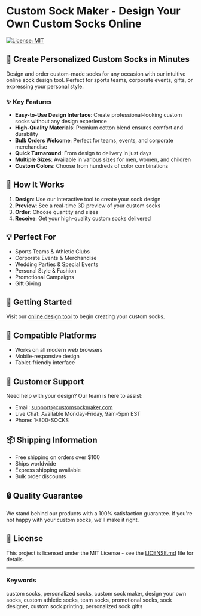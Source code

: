 # Custom Sock Maker - Design Your Own Custom Socks Online

[![License: MIT](https://img.shields.io/badge/License-MIT-yellow.svg)](https://opensource.org/licenses/MIT)

## 🧦 Create Personalized Custom Socks in Minutes

Design and order custom-made socks for any occasion with our intuitive online sock design tool. Perfect for sports teams, corporate events, gifts, or expressing your personal style.

### ✨ Key Features

- **Easy-to-Use Design Interface**: Create professional-looking custom socks without any design experience
- **High-Quality Materials**: Premium cotton blend ensures comfort and durability
- **Bulk Orders Welcome**: Perfect for teams, events, and corporate merchandise
- **Quick Turnaround**: From design to delivery in just days
- **Multiple Sizes**: Available in various sizes for men, women, and children
- **Custom Colors**: Choose from hundreds of color combinations

## 🎨 How It Works

1. **Design**: Use our interactive tool to create your sock design
2. **Preview**: See a real-time 3D preview of your custom socks
3. **Order**: Choose quantity and sizes
4. **Receive**: Get your high-quality custom socks delivered

## 💡 Perfect For

- Sports Teams & Athletic Clubs
- Corporate Events & Merchandise
- Wedding Parties & Special Events
- Personal Style & Fashion
- Promotional Campaigns
- Gift Giving

## 🚀 Getting Started

Visit our [online design tool](https://your-website.com) to begin creating your custom socks.

## 📱 Compatible Platforms

- Works on all modern web browsers
- Mobile-responsive design
- Tablet-friendly interface

## 🤝 Customer Support

Need help with your design? Our team is here to assist:

- Email: support@customsockmaker.com
- Live Chat: Available Monday-Friday, 9am-5pm EST
- Phone: 1-800-SOCKS

## 📦 Shipping Information

- Free shipping on orders over $100
- Ships worldwide
- Express shipping available
- Bulk order discounts

## 🔒 Quality Guarantee

We stand behind our products with a 100% satisfaction guarantee. If you're not happy with your custom socks, we'll make it right.

## 📄 License

This project is licensed under the MIT License - see the [LICENSE.md](LICENSE.md) file for details.

---

### Keywords

custom socks, personalized socks, custom sock maker, design your own socks, custom athletic socks, team socks, promotional socks, sock designer, custom sock printing, personalized sock gifts
